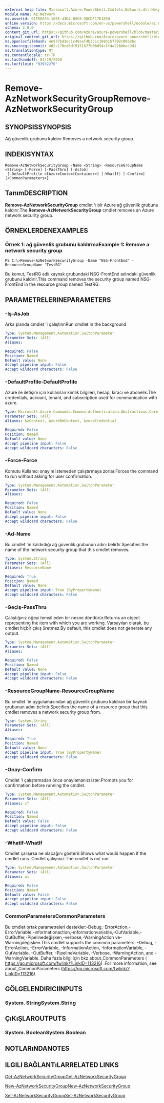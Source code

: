 ```yaml
---
external help file: Microsoft.Azure.PowerShell.Cmdlets.Network.dll-Help.xml
Module Name: Az.Network
ms.assetid: 01F56553-1685-43D4-89E6-DDCDF17D1E00
online version: https://docs.microsoft.com/en-us/powershell/module/az.network/remove-aznetworksecuritygroup
schema: 2.0.0
content_git_url: https://github.com/Azure/azure-powershell/blob/master/src/Network/Network/help/Remove-AzNetworkSecurityGroup.md
original_content_git_url: https://github.com/Azure/azure-powershell/blob/master/src/Network/Network/help/Remove-AzNetworkSecurityGroup.md
ms.openlocfilehash: 4e937bd3ec1c40aaf4b3c1c188b157792c0030bc
ms.sourcegitcommit: 4d2c178cd6df9151877b08d54c1f4a228dbec9d1
ms.translationtype: MT
ms.contentlocale: tr-TR
ms.lasthandoff: 01/29/2020
ms.locfileid: "93932270"
---
```

# <span data-ttu-id="802ca-101">Remove-AzNetworkSecurityGroup</span><span class="sxs-lookup"><span data-stu-id="802ca-101">Remove-AzNetworkSecurityGroup</span></span>

## <span data-ttu-id="802ca-102">SYNOPSIS</span><span class="sxs-lookup"><span data-stu-id="802ca-102">SYNOPSIS</span></span>
<span data-ttu-id="802ca-103">Ağ güvenlik grubunu kaldırır.</span><span class="sxs-lookup"><span data-stu-id="802ca-103">Removes a network security group.</span></span>

## <span data-ttu-id="802ca-104">INDEKI</span><span class="sxs-lookup"><span data-stu-id="802ca-104">SYNTAX</span></span>

```
Remove-AzNetworkSecurityGroup -Name <String> -ResourceGroupName <String> [-Force] [-PassThru] [-AsJob]
 [-DefaultProfile <IAzureContextContainer>] [-WhatIf] [-Confirm] [<CommonParameters>]
```

## <span data-ttu-id="802ca-105">Tanım</span><span class="sxs-lookup"><span data-stu-id="802ca-105">DESCRIPTION</span></span>
<span data-ttu-id="802ca-106">**Remove-AzNetworkSecurityGroup** cmdlet 'ı bir Azure ağ güvenlik grubunu kaldırır.</span><span class="sxs-lookup"><span data-stu-id="802ca-106">The **Remove-AzNetworkSecurityGroup** cmdlet removes an Azure network security group.</span></span>

## <span data-ttu-id="802ca-107">ÖRNEKLERDEN</span><span class="sxs-lookup"><span data-stu-id="802ca-107">EXAMPLES</span></span>

### <span data-ttu-id="802ca-108">Örnek 1: ağ güvenlik grubunu kaldırma</span><span class="sxs-lookup"><span data-stu-id="802ca-108">Example 1: Remove a network security group</span></span>
```
PS C:\>Remove-AzNetworkSecurityGroup -Name "NSG-FrontEnd" -ResourceGroupName "TestRG"
```

<span data-ttu-id="802ca-109">Bu komut, TestRG adlı kaynak grubundaki NSG-FrontEnd adındaki güvenlik grubunu kaldırır.</span><span class="sxs-lookup"><span data-stu-id="802ca-109">This command removes the security group named NSG-FrontEnd in the resource group named TestRG.</span></span>

## <span data-ttu-id="802ca-110">PARAMETRELERINE</span><span class="sxs-lookup"><span data-stu-id="802ca-110">PARAMETERS</span></span>

### <span data-ttu-id="802ca-111">-Iş</span><span class="sxs-lookup"><span data-stu-id="802ca-111">-AsJob</span></span>
<span data-ttu-id="802ca-112">Arka planda cmdlet 'i çalıştırın</span><span class="sxs-lookup"><span data-stu-id="802ca-112">Run cmdlet in the background</span></span>

```yaml
Type: System.Management.Automation.SwitchParameter
Parameter Sets: (All)
Aliases:

Required: False
Position: Named
Default value: None
Accept pipeline input: False
Accept wildcard characters: False
```

### <span data-ttu-id="802ca-113">-DefaultProfile</span><span class="sxs-lookup"><span data-stu-id="802ca-113">-DefaultProfile</span></span>
<span data-ttu-id="802ca-114">Azure ile iletişim için kullanılan kimlik bilgileri, hesap, kiracı ve abonelik.</span><span class="sxs-lookup"><span data-stu-id="802ca-114">The credentials, account, tenant, and subscription used for communication with azure.</span></span>

```yaml
Type: Microsoft.Azure.Commands.Common.Authentication.Abstractions.Core.IAzureContextContainer
Parameter Sets: (All)
Aliases: AzContext, AzureRmContext, AzureCredential

Required: False
Position: Named
Default value: None
Accept pipeline input: False
Accept wildcard characters: False
```

### <span data-ttu-id="802ca-115">-Force</span><span class="sxs-lookup"><span data-stu-id="802ca-115">-Force</span></span>
<span data-ttu-id="802ca-116">Komutu Kullanıcı onayını istemeden çalıştırmaya zorlar.</span><span class="sxs-lookup"><span data-stu-id="802ca-116">Forces the command to run without asking for user confirmation.</span></span>

```yaml
Type: System.Management.Automation.SwitchParameter
Parameter Sets: (All)
Aliases:

Required: False
Position: Named
Default value: None
Accept pipeline input: False
Accept wildcard characters: False
```

### <span data-ttu-id="802ca-117">-Ad</span><span class="sxs-lookup"><span data-stu-id="802ca-117">-Name</span></span>
<span data-ttu-id="802ca-118">Bu cmdlet 'in kaldırdığı ağ güvenlik grubunun adını belirtir.</span><span class="sxs-lookup"><span data-stu-id="802ca-118">Specifies the name of the network security group that this cmdlet removes.</span></span>

```yaml
Type: System.String
Parameter Sets: (All)
Aliases: ResourceName

Required: True
Position: Named
Default value: None
Accept pipeline input: True (ByPropertyName)
Accept wildcard characters: False
```

### <span data-ttu-id="802ca-119">-Geçiş</span><span class="sxs-lookup"><span data-stu-id="802ca-119">-PassThru</span></span>
<span data-ttu-id="802ca-120">Çalıştığınız öğeyi temsil eden bir nesne döndürür.</span><span class="sxs-lookup"><span data-stu-id="802ca-120">Returns an object representing the item with which you are working.</span></span>
<span data-ttu-id="802ca-121">Varsayılan olarak, bu cmdlet hiçbir çıkış üretmez.</span><span class="sxs-lookup"><span data-stu-id="802ca-121">By default, this cmdlet does not generate any output.</span></span>

```yaml
Type: System.Management.Automation.SwitchParameter
Parameter Sets: (All)
Aliases:

Required: False
Position: Named
Default value: None
Accept pipeline input: False
Accept wildcard characters: False
```

### <span data-ttu-id="802ca-122">-ResourceGroupName</span><span class="sxs-lookup"><span data-stu-id="802ca-122">-ResourceGroupName</span></span>
<span data-ttu-id="802ca-123">Bu cmdlet 'in uygulamasından ağ güvenlik grubunu kaldıran bir kaynak grubunun adını belirtir.</span><span class="sxs-lookup"><span data-stu-id="802ca-123">Specifies the name of a resource group that this cmdlet removes a network security group from.</span></span>

```yaml
Type: System.String
Parameter Sets: (All)
Aliases:

Required: True
Position: Named
Default value: None
Accept pipeline input: True (ByPropertyName)
Accept wildcard characters: False
```

### <span data-ttu-id="802ca-124">-Onay</span><span class="sxs-lookup"><span data-stu-id="802ca-124">-Confirm</span></span>
<span data-ttu-id="802ca-125">Cmdlet 'i çalıştırmadan önce onaylamanızı ister.</span><span class="sxs-lookup"><span data-stu-id="802ca-125">Prompts you for confirmation before running the cmdlet.</span></span>

```yaml
Type: System.Management.Automation.SwitchParameter
Parameter Sets: (All)
Aliases: cf

Required: False
Position: Named
Default value: False
Accept pipeline input: False
Accept wildcard characters: False
```

### <span data-ttu-id="802ca-126">-WhatIf</span><span class="sxs-lookup"><span data-stu-id="802ca-126">-WhatIf</span></span>
<span data-ttu-id="802ca-127">Cmdlet çalışırsa ne olacağını gösterir.</span><span class="sxs-lookup"><span data-stu-id="802ca-127">Shows what would happen if the cmdlet runs.</span></span>
<span data-ttu-id="802ca-128">Cmdlet çalışmaz.</span><span class="sxs-lookup"><span data-stu-id="802ca-128">The cmdlet is not run.</span></span>

```yaml
Type: System.Management.Automation.SwitchParameter
Parameter Sets: (All)
Aliases: wi

Required: False
Position: Named
Default value: False
Accept pipeline input: False
Accept wildcard characters: False
```

### <span data-ttu-id="802ca-129">CommonParameters</span><span class="sxs-lookup"><span data-stu-id="802ca-129">CommonParameters</span></span>
<span data-ttu-id="802ca-130">Bu cmdlet ortak parametreleri destekler:-Debug,-ErrorAction,-ErrorVariable,-ınformationaction,-ınformationvariable,-OutVariable,-OutBuffer,-Pipelinedeğişken,-verbose,-WarningAction ve-Warningdeğişken.</span><span class="sxs-lookup"><span data-stu-id="802ca-130">This cmdlet supports the common parameters: -Debug, -ErrorAction, -ErrorVariable, -InformationAction, -InformationVariable, -OutVariable, -OutBuffer, -PipelineVariable, -Verbose, -WarningAction, and -WarningVariable.</span></span> <span data-ttu-id="802ca-131">Daha fazla bilgi için bkz about_CommonParameters ( https://go.microsoft.com/fwlink/?LinkID=113216) .</span><span class="sxs-lookup"><span data-stu-id="802ca-131">For more information, see about_CommonParameters (https://go.microsoft.com/fwlink/?LinkID=113216).</span></span>

## <span data-ttu-id="802ca-132">GÖLGELENDIRICI</span><span class="sxs-lookup"><span data-stu-id="802ca-132">INPUTS</span></span>

### <span data-ttu-id="802ca-133">System. String</span><span class="sxs-lookup"><span data-stu-id="802ca-133">System.String</span></span>

## <span data-ttu-id="802ca-134">ÇıKıŞLAR</span><span class="sxs-lookup"><span data-stu-id="802ca-134">OUTPUTS</span></span>

### <span data-ttu-id="802ca-135">System. Boolean</span><span class="sxs-lookup"><span data-stu-id="802ca-135">System.Boolean</span></span>

## <span data-ttu-id="802ca-136">NOTLARıNDA</span><span class="sxs-lookup"><span data-stu-id="802ca-136">NOTES</span></span>

## <span data-ttu-id="802ca-137">ILGILI BAĞLANTıLAR</span><span class="sxs-lookup"><span data-stu-id="802ca-137">RELATED LINKS</span></span>

[<span data-ttu-id="802ca-138">Get-AzNetworkSecurityGroup</span><span class="sxs-lookup"><span data-stu-id="802ca-138">Get-AzNetworkSecurityGroup</span></span>](./Get-AzNetworkSecurityGroup.md)

[<span data-ttu-id="802ca-139">New-AzNetworkSecurityGroup</span><span class="sxs-lookup"><span data-stu-id="802ca-139">New-AzNetworkSecurityGroup</span></span>](./New-AzNetworkSecurityGroup.md)

[<span data-ttu-id="802ca-140">Set-AzNetworkSecurityGroup</span><span class="sxs-lookup"><span data-stu-id="802ca-140">Set-AzNetworkSecurityGroup</span></span>](./Set-AzNetworkSecurityGroup.md)


